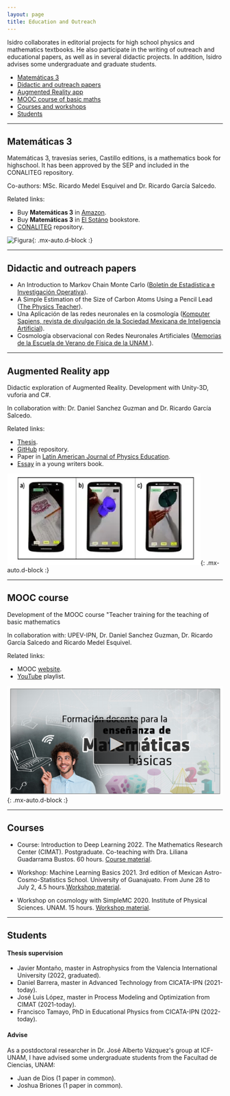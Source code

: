 ```yaml
---
layout: page
title: Education and Outreach
---
```


Isidro collaborates in editorial projects for high school physics and mathematics textbooks. He also participate in the writing of outreach and educational papers, as well as in several didactic projects. In addition, Isidro advises some undergraduate and graduate students. 

- [Matemáticas 3](#matemáticas-3)
- [Didactic and outreach papers](#didactic-and-outreach-papers)
- [Augmented Reality app](#augmented-reality)
- [MOOC course of basic maths](#mooc-course)
- [Courses and workshops](#courses)
- [Students](#students)

-----------------------------------------------------------

## Matemáticas 3


Matemáticas 3, travesías series, Castillo editions, is a mathematics book for highschool. It has been approved by the SEP and included in the CONALITEG repository. 

Co-authors: MSc. Ricardo Medel Esquivel and Dr. Ricardo García Salcedo.

Related links:
-  Buy **Matemáticas 3** in [Amazon](https://www.amazon.com.mx/Matem%C3%A1ticas-Ricardo-Garc%C3%ADa-Salcedo-Esquivel/dp/6075405224).
 - Buy **Matemáticas 3** in [El Sotáno](https://www.elsotano.com/libro/travesias-secundaria-matematicas-3_10554150) bookstore.
 - [CONALITEG](https://secundaria.conaliteg.gob.mx/seleccion/content/common/detaLibro/detalleLibro.jsf?idLibro=697) repository.
 
 
![Figura](https://igomezv.github.io/assets/img/mateTravesias.png){: .mx-auto.d-block :}


--------

## Didactic and outreach papers


- An Introduction to Markov Chain Monte Carlo ([Boletín de Estadística e Investigación Operativa](https://www.academia.edu/45636190/An_introduction_to_Markov_Chain_Monte_Carlo)).
- A Simple Estimation of the Size of Carbon Atoms Using a Pencil Lead ([The Physics Teacher](https://aapt.scitation.org/doi/abs/10.1119/10.0006135)).
- Una Aplicación de las redes neuronales en la cosmología ([Komputer Sapiens, revista de divulgación de la Sociedad Mexicana de Inteligencia Artificial](https://www.academia.edu/42113814/Una_Aplicaci%C3%B3n_de_las_Redes_Neuronales_Artificiales_en_la_Cosmolog%C3%ADa)).
- Cosmología observacional con Redes Neuronales Artificiales ([Memorias de la Escuela de Verano de Física de la UNAM ](https://www.fis.unam.mx/pdfs/Memorias%20Escuela%20de%20Verano%202019.pdf#page=97)).



--------


## Augmented Reality app

Didactic exploration of Augmented Reality. Development with Unity-3D, vuforia and C#.

In collaboration with:  Dr. Daniel Sanchez Guzman and Dr. Ricardo García Salcedo. 

Related links:
- <a href="https://www.academia.edu/35480448/Dise%C3%B1o_y_desarrollo_de_una_aplicaci%C3%B3n_para_dispositivos_m%C3%B3viles_de_realidad_aumentada">Thesis</a>.
- <a href="https://github.com/igomezv/RAsolidsrev">GitHub</a> repository.
- Paper in <a href="https://www.academia.edu/38601945/Realidad_Aumentada_como_herramienta_did%C3%A1ctica_en_geometr%C3%ADa_3D"> Latin American Journal of Physics Education</a>.
- <a href="https://www.academia.edu/35480477/Posibilidad_did%C3%A1ctica_de_la_Realidad_Aumentada">Essay</a> in a young writers book.

![Figura](https://raw.githubusercontent.com/igomezv/igomezv.github.io/master/assets/img/RA.png){: .mx-auto.d-block :}

---------

## MOOC course
Development of the MOOC course "Teacher training for the teaching of basic mathematics

In collaboration with: UPEV-IPN, Dr. Daniel Sanchez Guzman, Dr. Ricardo García Salcedo and Ricardo Medel Esquivel.

Related links:
- MOOC <a href="https://moocs.upev.ipn.mx/courses/course-v1:UPEV+FD1+2019_2/about">website</a>.
- [YouTube](https://www.youtube.com/playlist?list=PLgJ20i9oGSHaglqU9oVdFHcvsGWdmCsG1) playlist.

![Figura](https://raw.githubusercontent.com/igomezv/igomezv.github.io/master/assets/img/mooc.png){: .mx-auto.d-block :}

--------
## Courses

- Course: Introduction to Deep Learning 2022. The Mathematics Research Center (CIMAT). Postgraduate. Co-teaching with Dra. Liliana Guadarrama Bustos. 60 hours. [Course material](https://github.com/igomezv/DLCIMATAGS). 

- Workshop: Machine Learning Basics 2021. 3rd edition of Mexican Astro-Cosmo-Statistics School. University of Guanajuato. From June 28 to July 2, 4.5 hours.[Workshop material](https://github.com/igomezv/MACS_2021_ML_basics_neural_networks).

- Workshop on cosmology with SimpleMC 2020. Institute of Physical Sciences. UNAM.
  15 hours. [Workshop material](https://github.com/igomezv/simplemc_workshop).

--------

## Students

#### Thesis supervision
	
 -  Javier Montaño, master in Astrophysics from the Valencia International University (2022, graduated).
 - Daniel Barrera, master in Advanced Technology from CICATA-IPN (2021-today).
 - José Luis López, master in Process Modeling and Optimization from CIMAT (2021-today).
 - Francisco Tamayo, PhD in Educational Physics from CICATA-IPN (2022-today).
	
	
	
	
#### Advise

As a postdoctoral researcher in Dr. José Alberto Vázquez's group at ICF-UNAM, I have advised some undergraduate students from the Facultad de Ciencias, UNAM:

 - Juan de Dios (1 paper in common).
 - Joshua Briones (1 paper in common).






